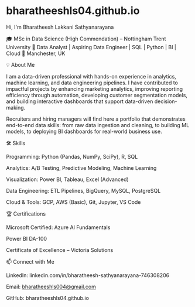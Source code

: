 # bharatheeshls04.github.io
Hi, I'm Bharatheesh Lakkani Sathyanarayana

🎓 MSc in Data Science (High Commendation) – Nottingham Trent University
💼 Data Analyst | Aspiring Data Engineer | SQL | Python | BI | Cloud
📍 Manchester, UK

💡 About Me

I am a data-driven professional with hands-on experience in analytics, machine learning, and data engineering pipelines. I have contributed to impactful projects by enhancing marketing analytics, improving reporting efficiency through automation, developing customer segmentation models, and building interactive dashboards that support data-driven decision-making.

Recruiters and hiring managers will find here a portfolio that demonstrates end-to-end data skills: from raw data ingestion and cleaning, to building ML models, to deploying BI dashboards for real-world business use.


🛠️ Skills

Programming: Python (Pandas, NumPy, SciPy), R, SQL

Analytics: A/B Testing, Predictive Modeling, Machine Learning

Visualization: Power BI, Tableau, Excel (Advanced)

Data Engineering: ETL Pipelines, BigQuery, MySQL, PostgreSQL

Cloud & Tools: GCP, AWS (Basic), Git, Jupyter, VS Code

🏆 Certifications

Microsoft Certified: Azure AI Fundamentals

Power BI DA-100

Certificate of Excellence – Victoria Solutions

📫 Connect with Me

LinkedIn: linkedin.com/in/bharatheesh-sathyanarayana-746308206

Email: bharatheeshls004@gmail.com

GitHub: bharatheeshls04.github.io
